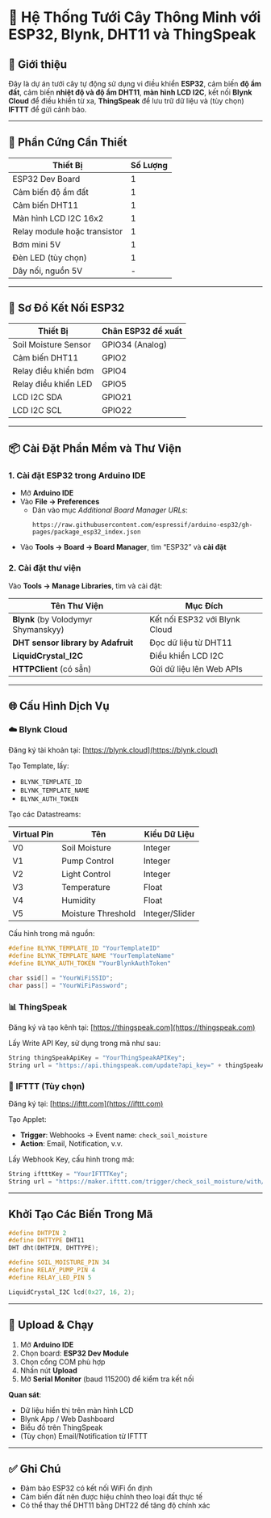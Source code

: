 # 🌱 Hệ Thống Tưới Cây Thông Minh với ESP32, Blynk, DHT11 và ThingSpeak

## 📖 Giới thiệu

Đây là dự án tưới cây tự động sử dụng vi điều khiển **ESP32**, cảm biến **độ ẩm đất**, cảm biến **nhiệt độ và độ ẩm DHT11**, **màn hình LCD I2C**, kết nối **Blynk Cloud** để điều khiển từ xa, **ThingSpeak** để lưu trữ dữ liệu và (tùy chọn) **IFTTT** để gửi cảnh báo.

---

## 🔧 Phần Cứng Cần Thiết

| Thiết Bị                             | Số Lượng |
|-------------------------------------|----------|
| ESP32 Dev Board                     | 1        |
| Cảm biến độ ẩm đất                  | 1        |
| Cảm biến DHT11                      | 1        |
| Màn hình LCD I2C 16x2               | 1        |
| Relay module hoặc transistor        | 1        |
| Bơm mini 5V                         | 1        |
| Đèn LED (tùy chọn)                  | 1        |
| Dây nối, nguồn 5V                   | -        |

---

## 🧠 Sơ Đồ Kết Nối ESP32

| Thiết Bị              | Chân ESP32 đề xuất |
|-----------------------|--------------------|
| Soil Moisture Sensor  | GPIO34 (Analog)    |
| Cảm biến DHT11        | GPIO2              |
| Relay điều khiển bơm  | GPIO4              |
| Relay điều khiển LED  | GPIO5              |
| LCD I2C SDA           | GPIO21             |
| LCD I2C SCL           | GPIO22             |

---

## 📦 Cài Đặt Phần Mềm và Thư Viện

### 1. Cài đặt ESP32 trong Arduino IDE

- Mở **Arduino IDE**
- Vào **File → Preferences**
  - Dán vào mục *Additional Board Manager URLs*:
    ```
    https://raw.githubusercontent.com/espressif/arduino-esp32/gh-pages/package_esp32_index.json
    ```
- Vào **Tools → Board → Board Manager**, tìm “ESP32” và **cài đặt**

### 2. Cài đặt thư viện

Vào **Tools → Manage Libraries**, tìm và cài đặt:

| Tên Thư Viện                          | Mục Đích                         |
|--------------------------------------|----------------------------------|
| **Blynk** (by Volodymyr Shymanskyy)  | Kết nối ESP32 với Blynk Cloud    |
| **DHT sensor library by Adafruit**   | Đọc dữ liệu từ DHT11             |
| **LiquidCrystal_I2C**                | Điều khiển LCD I2C               |
| **HTTPClient** (có sẵn)              | Gửi dữ liệu lên Web APIs         |

---

## 🌐 Cấu Hình Dịch Vụ

### ☁️ Blynk Cloud

Đăng ký tài khoản tại: [https://blynk.cloud](https://blynk.cloud)

Tạo Template, lấy:

- `BLYNK_TEMPLATE_ID`
- `BLYNK_TEMPLATE_NAME`
- `BLYNK_AUTH_TOKEN`

Tạo các Datastreams:

| Virtual Pin | Tên               | Kiểu Dữ Liệu       |
|-------------|-------------------|--------------------|
| V0          | Soil Moisture     | Integer            |
| V1          | Pump Control      | Integer            |
| V2          | Light Control     | Integer            |
| V3          | Temperature       | Float              |
| V4          | Humidity          | Float              |
| V5          | Moisture Threshold| Integer/Slider     |

Cấu hình trong mã nguồn:

```cpp
#define BLYNK_TEMPLATE_ID "YourTemplateID"
#define BLYNK_TEMPLATE_NAME "YourTemplateName"
#define BLYNK_AUTH_TOKEN "YourBlynkAuthToken"

char ssid[] = "YourWiFiSSID";
char pass[] = "YourWiFiPassword";
```

### 📊 ThingSpeak

Đăng ký và tạo kênh tại: [https://thingspeak.com](https://thingspeak.com)

Lấy Write API Key, sử dụng trong mã như sau:

```cpp
String thingSpeakApiKey = "YourThingSpeakAPIKey";
String url = "https://api.thingspeak.com/update?api_key=" + thingSpeakApiKey + "&field1=" + moisture + "&field2=" + temperature + "&field3=" + humidity;
```

### 🔔 IFTTT (Tùy chọn)

Đăng ký tại: [https://ifttt.com](https://ifttt.com)

Tạo Applet:

- **Trigger**: Webhooks → Event name: `check_soil_moisture`
- **Action**: Email, Notification, v.v.

Lấy Webhook Key, cấu hình trong mã:

```cpp
String iftttKey = "YourIFTTTKey";
String url = "https://maker.ifttt.com/trigger/check_soil_moisture/with/key/" + iftttKey;
```

---

##   Khởi Tạo Các Biến Trong Mã

```cpp
#define DHTPIN 2
#define DHTTYPE DHT11
DHT dht(DHTPIN, DHTTYPE);

#define SOIL_MOISTURE_PIN 34
#define RELAY_PUMP_PIN 4
#define RELAY_LED_PIN 5

LiquidCrystal_I2C lcd(0x27, 16, 2);
```

---

## 🚀 Upload & Chạy

1. Mở **Arduino IDE**
2. Chọn board: **ESP32 Dev Module**
3. Chọn cổng COM phù hợp
4. Nhấn nút **Upload**
5. Mở **Serial Monitor** (baud 115200) để kiểm tra kết nối

**Quan sát**:

- Dữ liệu hiển thị trên màn hình LCD
- Blynk App / Web Dashboard
- Biểu đồ trên ThingSpeak
- (Tùy chọn) Email/Notification từ IFTTT

---

## ✅ Ghi Chú

- Đảm bảo ESP32 có kết nối WiFi ổn định
- Cảm biến đất nên được hiệu chỉnh theo loại đất thực tế
- Có thể thay thế DHT11 bằng DHT22 để tăng độ chính xác